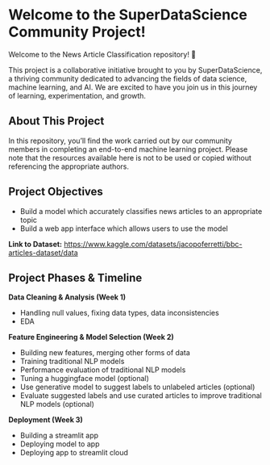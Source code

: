 # Welcome to the SuperDataScience Community Project!
Welcome to the News Article Classification repository! 🎉

This project is a collaborative initiative brought to you by SuperDataScience, a thriving community dedicated to advancing the fields of data science, machine learning, and AI. We are excited to have you join us in this journey of learning, experimentation, and growth.

## About This Project
In this repository, you’ll find the work carried out by our community members in completing an end-to-end machine learning project. Please note that the resources available here is not to be used or copied without referencing the appropriate authors.

## Project Objectives
- Build a model which accurately classifies news articles to an appropriate topic
- Build a web app interface which allows users to use the model

**Link to Dataset:** https://www.kaggle.com/datasets/jacopoferretti/bbc-articles-dataset/data

## Project Phases & Timeline

**Data Cleaning & Analysis (Week 1)**
- Handling null values, fixing data types, data inconsistencies
- EDA

**Feature Engineering & Model Selection (Week 2)**  
- Building new features, merging other forms of data
- Training traditional NLP models
- Performance evaluation of traditional NLP models
- Tuning a huggingface model (optional)
- Use generative model to suggest labels to unlabeled articles (optional)
- Evaluate suggested labels and use curated articles to improve traditional NLP models (optional)

**Deployment (Week 3)**
- Building a streamlit app
- Deploying model to app
- Deploying app to streamlit cloud
